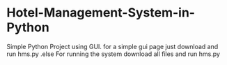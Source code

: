 # Hotel-Management-System-in-Python
Simple Python Project using GUI.
for a simple gui page just download and run hms.py
.else
For running the system download all files
and run hms.py
